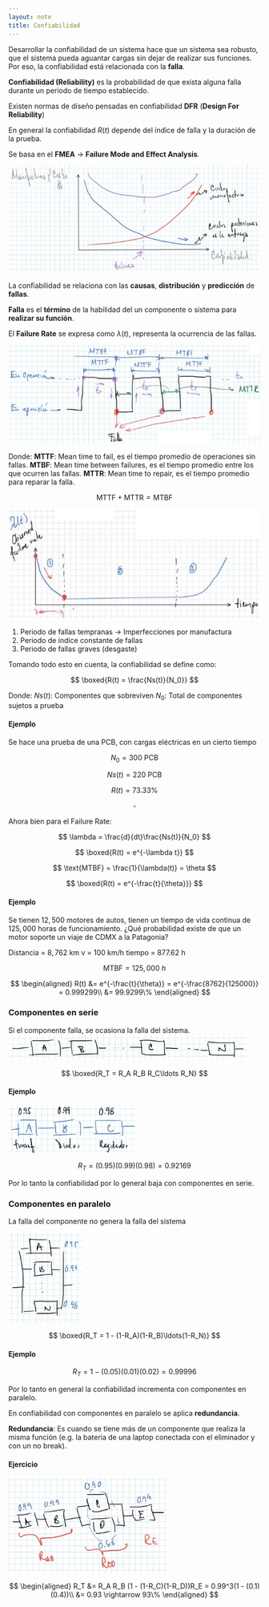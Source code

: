 ```yaml
---
layout: note
title: Confiabilidad
---
```


Desarrollar la confiabilidad de un sistema hace que un sistema sea robusto, que el sistema pueda aguantar cargas sin dejar de realizar sus funciones. Por eso, la confiabilidad está relacionada con la **falla**.

**Confiabilidad (Reliability)** es la probabilidad de que exista alguna falla durante un periodo de tiempo establecido.

Existen normas de diseño pensadas en confiabilidad **DFR** (**Design For Reliability**)

En general la confiabilidad $R(t)$ depende del índice de falla y la duración de la prueba.

Se basa en el **FMEA** $\rightarrow$ **Failure Mode and Effect Analysis**.

![Gráfica de Costos - Confiabilidad](../../img/graficaCostosConfiabilidad.jpg)

La confiabilidad se relaciona con las **causas**, **distribución** y **predicción** de **fallas**.

**Falla** es el **término** de la habilidad del un componente o sistema para **realizar su función**.

El **Failure Rate** se expresa como $\lambda(t)$, representa la ocurrencia de las fallas.

![Grafica MTTF MTTR MTBF](../../img/graficaMTTFMTTRMTBF.jpg)

Donde:
**MTTF**: Mean time to fail, es el tiempo promedio de operaciones sin fallas.
**MTBF**: Mean time between failures, es el tiempo promedio entre los que ocurren las fallas.
**MTTR**: Mean time to repair, es el tiempo promedio para reparar la falla.

$$
\text{MTTF} + \text{MTTR} = \text{MTBF}
$$

![Grafica Failure Rate](../../img/graficaFailureRate.jpg)

1. Periodo de fallas tempranas $\rightarrow$ Imperfecciones por manufactura
2. Periodo de índice constante de fallas
3. Periodo de fallas graves (desgaste)

Tomando todo esto en cuenta, la confiabilidad se define como:

$$
\boxed{R(t) = \frac{Ns(t)}{N_0}}
$$

Donde:
$Ns(t)$: Componentes que sobreviven
$N_0$: Total de componentes sujetos a prueba

#### Ejemplo
Se hace una prueba de una PCB, con cargas eléctricas en un cierto tiempo

$$
N_0 = 300 \text{ PCB}
$$

$$
Ns(t) = 220 \text{ PCB}
$$

$$
R(t) = 73.33\%
$$

$$
\square
$$

Ahora bien para el Failure Rate:

$$
\lambda = \frac{d}{dt}\frac{Ns(t)}{N_0}
$$

$$
\boxed{R(t) = e^{-\lambda t}}
$$

$$
\text{MTBF} = \frac{1}{\lambda(t)} = \theta
$$

$$
\boxed{R(t) = e^{-\frac{t}{\theta}}}
$$

#### Ejemplo

Se tienen $12,500$ motores de autos, tienen un tiempo de vida continua de $125,000$ horas de funcionamiento. ¿Qué probabilidad existe de que un motor soporte un viaje de CDMX a la Patagonia?

Distancia = $8,762$ km
v = $100$ km/h
tiempo = $877.62$ h


$$
\text{MTBF} = 125,000\ h
$$

$$
\begin{aligned}
R(t) &= e^{-\frac{t}{\theta}} = e^{-\frac{8762}{125000}} = 0.999299\\
&= 99.9299\%
\end{aligned}
$$

### Componentes en serie
Si el componente falla, se ocasiona la falla del sistema.
![componentes en serie](../../img/componentesSerieConfiabilidad.jpg)

$$
\boxed{R_T = R_A R_B R_C\ldots R_N}
$$

#### Ejemplo
![ejemplo componentes en serie](../../img/ejemploComponenteSerieConfiabilidad.jpg)


$$
R_T = (0.95)(0.99)(0.98) = 0.92169
$$

Por lo tanto la confiabilidad por lo general baja con componentes en serie.

### Componentes en paralelo
La falla del componente no genera la falla del sistema

![componentes en paralelo](../../img/componentesParaleloConfiabilidad.jpg)

$$
\boxed{R_T = 1 - (1-R_A)(1-R_B)\ldots(1-R_N)}
$$

#### Ejemplo

$$
R_T = 1 - (0.05)(0.01)(0.02) = 0.99996
$$

Por lo tanto en general la confiabilidad incrementa con componentes en paralelo.

En confiabilidad con componentes en paralelo se aplica **redundancia**.

**Redundancia**: Es cuando se tiene más de un componente que realiza la misma función (e.g. la bateria de una laptop conectada con el eliminador y con un no break).

#### Ejercicio
![componentes en serie y paralelo](../../img/ejercicioConfiablidad.jpg)

$$
\begin{aligned}
    R_T &= R_A R_B (1 - (1-R_C)(1-R_D))R_E = 0.99^3(1 - (0.1)(0.4))\\
    &= 0.93 \rightarrow 93\%
\end{aligned}
$$

